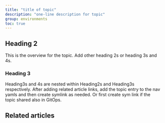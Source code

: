 ```yaml
---
title: "title of topic"
description: "one-line description for topic"
group: environments
toc: true
---
```


## Heading 2 
This is the overview for the topic. 
Add other heading 2s or heading 3s and 4s.

### Heading 3 
Heading3s and 4s are nested within Heading2s and Heading3s respectively.
After adding related article links, add the topic entry to the nav yamls and then create symlink as needed.
Or first create sym link if the topic shared also in GitOps.

## Related articles